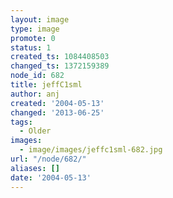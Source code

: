 ```yaml
---
layout: image
type: image
promote: 0
status: 1
created_ts: 1084408503
changed_ts: 1372159389
node_id: 682
title: jeffC1sml
author: anj
created: '2004-05-13'
changed: '2013-06-25'
tags:
  - Older
images:
  - image/images/jeffc1sml-682.jpg
url: "/node/682/"
aliases: []
date: '2004-05-13'
---
```



